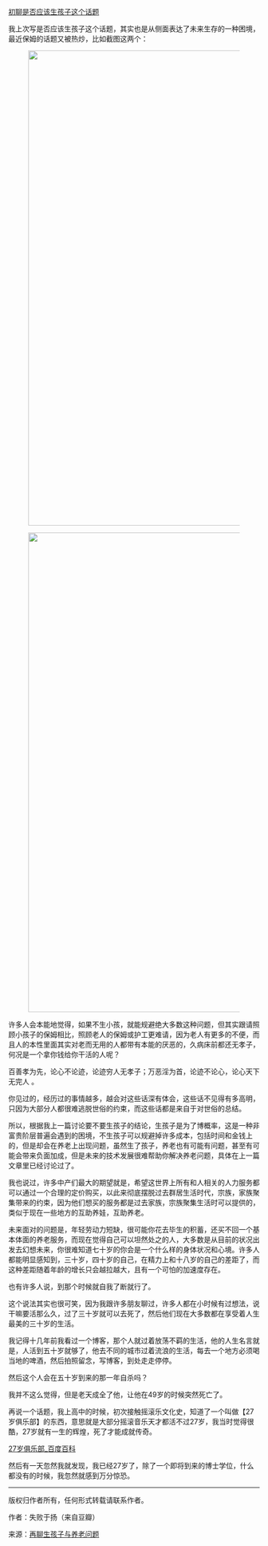 <p data-pid="NY9NlYoE"><a href="http://link.zhihu.com/?target=https%3A//www.douban.com/note/705427161/" class=" wrap external" target="_blank" rel="nofollow noreferrer">初聊是否应该生孩子这个话题</a></p><p data-pid="fFVhZjzh">我上次写是否应该生孩子这个话题，其实也是从侧面表达了未来生存的一种困境，最近保姆的话题又被热炒，比如截图这两个：</p><figure data-size="normal"><img src="https://picx.zhimg.com/v2-8c8db4ce5548ae3229dc5607f519c0fe_720w.jpg?source=d16d100b" data-caption="" data-size="normal" data-rawwidth="950" data-rawheight="679" class="origin_image zh-lightbox-thumb" width="950" data-original="https://picx.zhimg.com/v2-8c8db4ce5548ae3229dc5607f519c0fe_720w.jpg?source=d16d100b"></figure><figure data-size="normal"><img src="https://pica.zhimg.com/v2-6670418a6aa58e0f7ce6c1b72ccdb3c4_720w.jpg?source=d16d100b" data-caption="" data-size="normal" data-rawwidth="959" data-rawheight="171" class="origin_image zh-lightbox-thumb" width="959" data-original="https://picx.zhimg.com/v2-6670418a6aa58e0f7ce6c1b72ccdb3c4_720w.jpg?source=d16d100b"></figure><p data-pid="xFOVnphF">许多人会本能地觉得，如果不生小孩，就能规避绝大多数这种问题，但其实跟请照顾小孩子的保姆相比，照顾老人的保姆或护工更难请，因为老人有更多的不便，而且人的本性里面其实对老而无用的人都带有本能的厌恶的，久病床前都还无孝子，何况是一个拿你钱给你干活的人呢？</p><p data-pid="G5L7bg5Y">百善孝为先，论心不论迹，论迹穷人无孝子；万恶淫为首，论迹不论心，论心天下无完人 。</p><p data-pid="5sV95qdW">你见过的，经历过的事情越多，越会对这些话深有体会，这些话不见得有多高明，只因为大部分人都很难逃脱世俗的约束，而这些话都是来自于对世俗的总结。</p><p data-pid="1-bQuAmS">所以，根据我上一篇讨论要不要生孩子的结论，生孩子是为了博概率，这是一种非富贵阶层普遍会遇到的困境，不生孩子可以规避掉许多成本，包括时间和金钱上的，但是却会在养老上出现问题，虽然生了孩子，养老也有可能有问题，甚至有可能会带来负面加成，但是未来的技术发展很难帮助你解决养老问题，具体在上一篇文章里已经讨论过了。</p><p data-pid="3iMglquQ">我也说过，许多中产们最大的期望就是，希望这世界上所有和人相关的人力服务都可以通过一个合理的定价购买，以此来彻底摆脱过去群居生活时代，宗族，家族聚集带来的约束，因为他们想买的服务都是过去家族，宗族聚集生活时可以提供的，类似于现在一些地方的互助养娃，互助养老。</p><p data-pid="-SmKa89m">未来面对的问题是，年轻劳动力短缺，很可能你花去毕生的积蓄，还买不回一个基本体面的养老服务，而现在觉得自己可以坦然处之的人，大多数是从目前的状况出发去幻想未来，你很难知道七十岁的你会是一个什么样的身体状况和心境。许多人都能明显感知到，三十岁，四十岁的自己，在精力上和十八岁的自己的差距了，而这种差距随着年龄的增长只会越拉越大，且有一个可怕的加速度存在。</p><p data-pid="UdoraQb9">也有许多人说，到那个时候就自我了断就行了。</p><p data-pid="7IJwivnw">这个说法其实也很可笑，因为我跟许多朋友聊过，许多人都在小时候有过想法，说干嘛要活那么久，过了三十岁就可以去死了，然后他们现在大多数都在享受着人生最美的三十岁的生活。</p><p data-pid="4ABVhE5q">我记得十几年前我看过一个博客，那个人就过着放荡不羁的生活，他的人生名言就是，人活到五十岁就够了，他去不同的城市过着流浪的生活，每去一个地方必须喝当地的啤酒，然后拍照留念，写博客，到处走走停停。</p><p data-pid="NgRu-jp_">然后这个人会在五十岁到来的那一年自杀吗？</p><p data-pid="Aic2up72">我并不这么觉得，但是老天成全了他，让他在49岁的时候突然死亡了。</p><p data-pid="dqMBeV8m">再说一个话题，我上高中的时候，初次接触摇滚乐文化史，知道了一个叫做【27岁俱乐部】的东西，意思就是大部分摇滚音乐天才都活不过27岁，我当时觉得很酷，27岁就有一生的辉煌，死了才能成就传奇。</p><p data-pid="OjE7kDTF"><a href="http://link.zhihu.com/?target=https%3A//baike.baidu.com/item/27%25E5%25B2%2581%25E4%25BF%25B1%25E4%25B9%2590%25E9%2583%25A8/4982175%3Ffr%3Daladdin" class=" wrap external" target="_blank" rel="nofollow noreferrer">27岁俱乐部_百度百科</a></p><p data-pid="L8ou_Pbq">然后有一天忽然我就发现，我已经27岁了，除了一个即将到来的博士学位，什么都没有的时候，我忽然就感到万分惊恐。</p><hr><p data-pid="8diocSpJ">版权归作者所有，任何形式转载请联系作者。</p><p data-pid="f7__NgvB">作者：失败于扬（来自豆瓣）</p><p data-pid="4q6n_qBt">来源：<a href="http://link.zhihu.com/?target=https%3A//www.douban.com/note/705811428/" class=" wrap external" target="_blank" rel="nofollow noreferrer">再聊生孩子与养老问题</a></p>